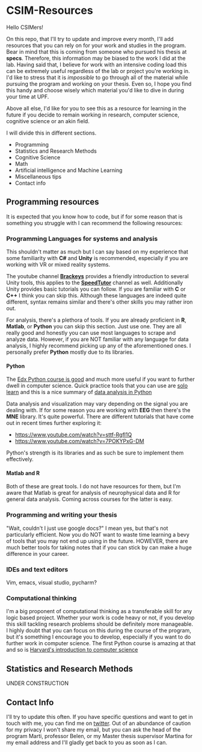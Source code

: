 # CSIM-Resources

Hello CSIMers! 

On this repo, that I'll try to update and improve every month, I'll add resources that you can rely on for your work and studies in the program. Bear in mind that this is coming from someone who pursued his thesis at **specs**. Therefore, this information may be biased to the work I did at the lab. Having said that, I believe for work with an intensive coding load this can be extremely useful regardless of the lab or project you're working in. I'd like to stress that it is *impossible* to go through all of the material while pursuing the program and working on your thesis. Even so, I hope you find this handy and choose wisely which material you'd like to dive in during your time at UPF.

Above all else, I'd like for you to see this as a resource for learning in the future if you decide to remain working in research, computer science, cognitive science or an akin field.

I will divide this in different sections.

- Programming
- Statistics and Research Methods
- Cognitive Science
- Math
- Artificial intelligence and Machine Learning
- Miscellaneous tips
- Contact info

## Programming resources

It is expected that you know how to code, but if for some reason that is something you struggle with I can recommend the following resources:

### Programming Languages for systems and analysis

This shouldn't matter as much but I can say based on my experience that some familiarity with **C#** and **Unity** is recommended, especially if you are working with VR or mixed reality systems.

The youtube channel [**Brackeys**](https://www.youtube.com/watch?v=IlKaB1etrik) provides a friendly introduction to several Unity tools, this applies to the [**SpeedTutor**](https://www.youtube.com/playlist?list=PLb34wPRpZdVeH_kW-jY5PP2Mu1llYR5Jk) channel as well. Additionally Unity provides basic tutorials you can follow. If you are familiar with **C** or **C++** I think you can skip this. Although these languages are indeed quite different, syntax remains similar and there's other skills you may rather iron out.

For analysis, there's a plethora of tools. If you are already proficient in **R**, **Matlab**, or **Python** you can skip this section. Just use one. They are all really good and honestly you can use most languages to scrape and analyze data. However, if you are NOT familiar with any language for data analysis, I highly recommend picking up any of the aforementioned ones. I personally prefer **Python** mostly due to its libraries.

#### Python

The [Edx Python course is good](https://www.edx.org/course/introduction-to-computer-science-and-programming-7) and much more useful if you want to further dwell in computer science. Quick practice tools that you can use are [solo learn](https://www.sololearn.com/Course/Python/) and this is a nice summary of [data analysis in Python](https://www.youtube.com/watch?v=vmEHCJofslg)

Data analysis and visualization may vary depending on the signal you are dealing with. If for some reason you are working with **EEG** then there's the **MNE** library. It's quite powerful. There are different tutorials that have come out in recent times further exploring it:

- https://www.youtube.com/watch?v=sttf-Rgfl1Q
- https://www.youtube.com/watch?v=7POKYPxG-DM

Python's strength is its libraries and as such be sure to implement them effectively.

#### Matlab and R

Both of these are great tools. I do not have resources for them, but I'm aware that Matlab is great for analysis of neurophysical data and R for general data analysis. Coming across courses for the latter is easy.

### Programming and writing your thesis

"Wait, couldn't I just use google docs?" I mean yes, but that's not particularly efficient. Now you do NOT want to waste time learning a bevy of tools that you may not end up using in the future. HOWEVER, there are much better tools for taking notes that if you can stick by can make a huge difference in your career.

### IDEs and text editors

Vim, emacs, visual studio, pycharm?

### Computational thinking

I'm a big proponent of computational thinking as a transferable skill for any logic based project. Whether your work is code heavy or not, if you develop this skill tackling research problems should be definitely more manageable. I highly doubt that you can focus on this during the course of the program, but it's something I encourage you to develop, especially if you want to do further work in computer science. The first Python course is amazing at that and so is [Harvard's introduction to computer science](https://www.edx.org/course/cs50s-introduction-to-computer-science)

## Statistics and Research Methods

UNDER CONSTRUCTION

## Contact Info

I'll try to update this often. If you have specific questions and want to get in touch with me, you can find me on [twitter](https://twitter.com/Zappangon). Out of an abundance of caution for my privacy I won't share my email, but you can ask the head of the program Marti, professor Belen, or my Master thesis supervisor Martina for my email address and I'll gladly get back to you as soon as I can.

